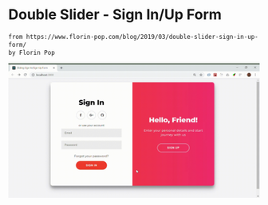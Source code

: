 # Double Slider - Sign In/Up Form
```
from https://www.florin-pop.com/blog/2019/03/double-slider-sign-in-up-form/
by Florin Pop
```

![](/public/Sliding_SignIn_SignUp_Form.gif)
